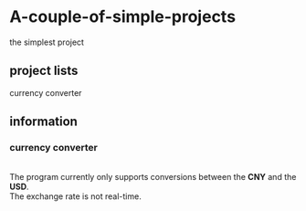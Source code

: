 # A-couple-of-simple-projects
the simplest project

## project lists
currency converter

## information
### currency converter
<br>The program currently only supports conversions between the __CNY__ and the __USD__.<br/>
The exchange rate is not real-time.
